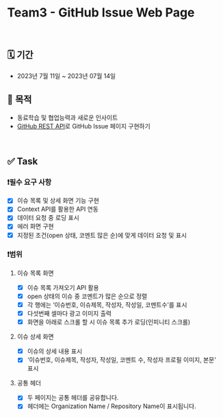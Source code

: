 # Team3 - GitHub Issue Web Page

<br/>

## 🗓️ 기간

- 2023년 7월 11일 ~ 2023년 07월 14일

## 🧭 목적

- 동료학습 및 협업능력과 새로운 인사이트
- [GitHub REST API](https://docs.github.com/en/rest)로 GitHub Issue 페이지 구현하기

<br/>

## ✅ Task

### ❗필수 요구 사항

- [x] 이슈 목록 및 상세 화면 기능 구현
- [x] Context API를 활용한 API 연동
- [x] 데이터 요청 중 로딩 표시
- [x] 에러 화면 구현
- [x] 지정된 조건(open 상태, 코멘트 많은 순)에 맞게 데이터 요청 및 표시

### ❗범위

1. 이슈 목록 화면

   - [x] 이슈 목록 가져오기 API 활용
   - [x] open 상태의 이슈 중 코멘트가 많은 순으로 정렬
   - [x] 각 행에는 ‘이슈번호, 이슈제목, 작성자, 작성일, 코멘트수’를 표시
   - [x] 다섯번째 셀마다 광고 이미지 출력
   - [x] 화면을 아래로 스크롤 할 시 이슈 목록 추가 로딩(인피니티 스크롤)

2. 이슈 상세 화면

   - [x] 이슈의 상세 내용 표시
   - [x] ‘이슈번호, 이슈제목, 작성자, 작성일, 코멘트 수, 작성자 프로필 이미지, 본문' 표시

3. 공통 헤더

   - [x] 두 페이지는 공통 헤더를 공유합니다.
   - [x] 헤더에는 Organization Name / Repository Name이 표시됩니다.
